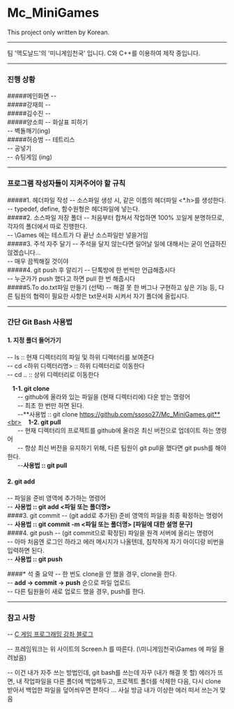 # Mc_MiniGames

This project only written by Korean.

---
팀 '맥도날드'의 '미니게임천국' 입니다.
C와 C++를 이용하여 제작 중입니다.

---
### 진행 상황
#####메인화면 
--<br>
#####강재희
--<br>
#####김수진
--<br>
#####양소희
-- 화살표 피하기<br>
-- 벽돌깨기(ing)<br>
#####허승범
-- 테트리스<br>
-- 공넣기<br>
-- 슈팅게임 (ing)<br>

---
### 프로그램 작성자들이 지켜주어야 할 규칙
#####1. 헤더파일 작성
-- 소스파일 생성 시, 같은 이름의 헤더파일 <*.h>를 생성한다.<br>
-- typedef, define, 함수원형은 헤더파일에 넣는다.<br>
#####2. 소스파일 저장 폴더
-- 처음부터 합쳐서 작업하면 100% 꼬일게 분명하므로, 각자의 폴더에서 따로 진행한다.<br>
-- \Games 에는 테스트가 다 끝난 소스파일만 넣을거임<br>
#####3. 주석 자주 달기
-- 주석을 달지 않는다면 일어날 일에 대해서는 굳이 언급하진 않겠습니다... <br>
-- 매우 끔찍해질 것이야 <br>
#####4. git push 후 알리기
-- 단톡방에 한 번씩만 언급해줍시다 <br>
-- 누군가가 push 했다고 하면 pull 한 번 해줍시다<br>
#####5.To do.txt파일 만들기 (선택)
-- 해결 못 한 버그나 구현하고 싶은 기능 등, 다른 팀원의 협력이 필요한 사항은 txt문서화 시켜서 자기 폴더에 올립시다.<br>

---
### 간단 Git Bash 사용법
#### 1. 지정 폴더 들어가기
-- ls :: 현재 디렉터리의 파일 및 하위 디렉터리를 보여준다<br>
-- cd <하위 디렉터리명> :: 하위 디렉터리로 이동한다<br>
-- cd .. :: 상위 디렉터리로 이동한다<br>

&nbsp;&nbsp;&nbsp;**1-1. git clone**<br>
&nbsp;&nbsp;&nbsp;&nbsp;&nbsp;&nbsp;-- github에 올라와 있는 파일을 (현재 디렉터리에) 다운 받는 명령어<br>
&nbsp;&nbsp;&nbsp;&nbsp;&nbsp;&nbsp;-- 최초 한 번만 하면 된다.<br>
&nbsp;&nbsp;&nbsp;&nbsp;&nbsp;&nbsp;--**사용법 :: git clone https://github.com/ssoso27/Mc_MiniGames.git**<br>
&nbsp;&nbsp;&nbsp;**1-2. git pull**<br>
&nbsp;&nbsp;&nbsp;&nbsp;&nbsp;&nbsp;-- 현재 디렉터리의 프로젝트를 github에 올라온 최신 버전으로 업데이트 하는 명령어<br>
&nbsp;&nbsp;&nbsp;&nbsp;&nbsp;&nbsp;-- 항상 최신 버전을 유지하기 위해, 다른 팀원이 git pull을 했다면 git push를 해야한다.<br>
&nbsp;&nbsp;&nbsp;&nbsp;&nbsp;&nbsp;--**사용법 :: git pull**<br>

#### 2. git add
-- 파일을 준비 영역에 추가하는 명령어<br>
-- **사용법 :: git add <파일 또는 폴더명>**<br>
####3. git commit
-- (git add로 추가된) 준비 영역의 파일을 최종 확정하는 명령어<br>
-- **사용법 :: git commit -m <파일 또는 폴더명> [파일에 대한 설명 문구]**<br>
####4. git push
-- (git commit으로 확정된) 파일을 원격 서버에 올리는 명령어<br>
-- 아마 처음엔 로그인 하라고 에러 메시지가 나올텐데, 침착하게 자기 아이디랑 비번을 입력하면 된다.<br>
-- **사용법 :: git push**<br>

####* 석 줄 요약
-- 한 번도 clone을 안 했을 경우, clone을 한다.<br>
-- **add -> commit -> push** 순으로 파일 업로드<br>
-- 다른 팀원들이 새로 업로드 했을 경우, push를 한다.<br>

---

### 참고 사항
-- [C 게임 프로그래밍 강좌 블로그](http://nowcampus.tistory.com/entry/0%EC%9E%A5-C%EB%A5%BC-%EC%9D%B4%EC%9A%A9%ED%95%9C-%EA%B2%8C%EC%9E%84%ED%94%84%EB%A1%9C%EA%B7%B8%EB%9E%98%EB%B0%8D-%EA%B0%95%EC%A2%8C%EB%A5%BC-%EC%8B%9C%EC%9E%91%ED%95%98%EA%B8%B0-%EC%A0%84%EC%97%90)

-- 프레임워크는 위 사이트의 Screen.h 를 따른다. (\미니게임천국\Games 에 파일 올려놨음)

-- 이건 내가 자주 쓰는 방법인데, git bash를 쓰는데 자꾸 (내가 해결 못 할) 에러가 뜨면, 내 작업파일을 다른 폴더에 백업해두고, 프로젝트 폴더를 삭제한 다음, 다시 clone 받아서 백업한 파일을 덮어씌우면 편하다 ... 사실 방금 내가 이상한 에러 떠서 쓰는거 맞음 